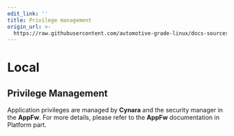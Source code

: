 ```yaml
---
edit_link: ''
title: Privilege management
origin_url: >-
  https://raw.githubusercontent.com/automotive-grade-linux/docs-sources/master/docs/security-blueprint/part-6/2-PrivilegeManagement.md
---
```


<!-- WARNING: This file is generated by fetch_docs.js using /home/boron/Documents/AGL/docs-webtemplate/site/_data/tocs/architecture/master/security_blueprint-security-blueprint-book.yml -->

# Local

## Privilege Management

Application privileges are managed by **Cynara** and the security manager in
the **AppFw**. For more details, please refer to the **AppFw** documentation
in Platform part.
